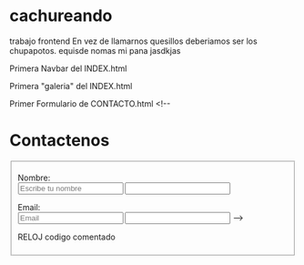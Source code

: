 # cachureando
trabajo frontend
En vez de llamarnos quesillos deberiamos ser los chupapotos.
equisde nomas mi pana jasdkjas


Primera Navbar del INDEX.html
        <!-- <nav>
            <div class="topnav">
                <section>
                │<a class="btn btn-primary btn-lg" href="index.html">Quienes Somos</a>│      
                <a class="btn btn-primary btn-lg" href="pedido.html">Pide Aqui</a>│
                <a class="btn btn-primary btn-lg" href="contacto.html">Contacto</a>│
                <a class="btn btn-primary btn-lg" href="#tracking">Seguimiento</a>│
                </section> 
            </div>
        </nav> </br></br> -->

Primera "galeria" del INDEX.html
            <!-- <div>
            <aside>
                <article>
                <img src="img/jovenesinclusivos.jpg.jpg" alt="El team"> 
                <img src="img/Entrega.jpg" alt="Entrega"> 
                <img src="img/domicilio.jpg" alt="Domicilio">
                <img src="img/menajerandom.webp" alt="Menaje">
                </article>
            </aside>
            </div> -->

Primer Formulario de CONTACTO.html
    <!-- <h1 class="Titulo2">Contactenos</h1>
<fieldset>
<form class="">
<p> <label class="NombreFormularios">Nombre:</label>  
    <br>
    <input class="form-control" type="text" placeholder="Escribe tu nombre" aria-label="default input example">
    <input class=Formularios type="text" name="nombre">
 </p>
<p> 
    <label class="NombreFormularios">Email:</label> <br>
    <input class="form-control" type="text" placeholder="Email" aria-label="default input example">
    <input class=Formularios type="text" name="email"> -->
<!-- </p> -->
<!-- <p>  -->
    <!-- <label class="NombreFormularios">Telefono:</label> <br>
    <input class="form-control" type="text" placeholder="+56 *********" aria-label="default input example"> -->
    <!-- <input class=Formularios type="text"name=Telefono id="Telefono" value="+56"> -->
<!-- </p>  -->
<!-- <p>
    <label class="NombreFormularios">Mensaje:</label> <br>
    <textarea class=Formularios cols="100" rows="10"></textarea> -->
<!-- </p> --> 
<!-- <input class="btn btn-success btn-lg" type="submit"></input>
<a class="btn btn-primary btn-lg" href="index.html">Volver</a>
</form> -->
<!-- </fieldset>    -->

RELOJ codigo comentado
<!-- <div class="card" style="width: 18rem;">
    <div class="card-body" style="background-color: rgb(167, 167, 167);">
            <p class="card-text" id="reloj"></p>
    </div>
    <div class="card text-bg-secondary text-center p-3">
      <figure class="mb-0">
        <blockquote class="blockquote">
          <p id="reloj"></p>
        </blockquote>
      </figure>
    </div> -->
<!-- <div id="reloj"></div> -->
